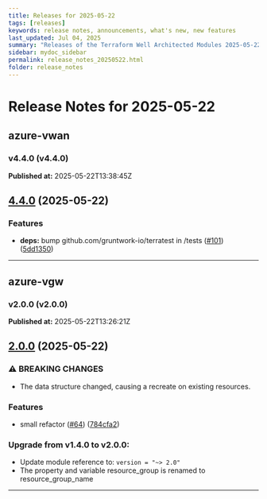 ```yaml
---
title: Releases for 2025-05-22
tags: [releases]
keywords: release notes, announcements, what's new, new features
last_updated: Jul 04, 2025
summary: "Releases of the Terraform Well Architected Modules 2025-05-22"
sidebar: mydoc_sidebar
permalink: release_notes_20250522.html
folder: release_notes
---
```


# Release Notes for 2025-05-22

## azure-vwan
### v4.4.0 (v4.4.0)
**Published at:** 2025-05-22T13:38:45Z

## [4.4.0](https://github.com/CloudNationHQ/terraform-azure-vwan/compare/v4.3.0...v4.4.0) (2025-05-22)


### Features

* **deps:** bump github.com/gruntwork-io/terratest in /tests ([#101](https://github.com/CloudNationHQ/terraform-azure-vwan/issues/101)) ([5dd1350](https://github.com/CloudNationHQ/terraform-azure-vwan/commit/5dd13501b379d76e1e1010bb4210f0f5e3eb3b37))

---

## azure-vgw
### v2.0.0 (v2.0.0)
**Published at:** 2025-05-22T13:26:21Z

## [2.0.0](https://github.com/CloudNationHQ/terraform-azure-vgw/compare/v1.4.0...v2.0.0) (2025-05-22)


### ⚠ BREAKING CHANGES

* The data structure changed, causing a recreate on existing resources.

### Features

* small refactor ([#64](https://github.com/CloudNationHQ/terraform-azure-vgw/issues/64)) ([784cfa2](https://github.com/CloudNationHQ/terraform-azure-vgw/commit/784cfa2ab2284974a5291be9a46884af68f867c6))

### Upgrade from v1.4.0 to v2.0.0:

- Update module reference to: `version = "~> 2.0"`
- The property and variable resource_group is renamed to resource_group_name

---

